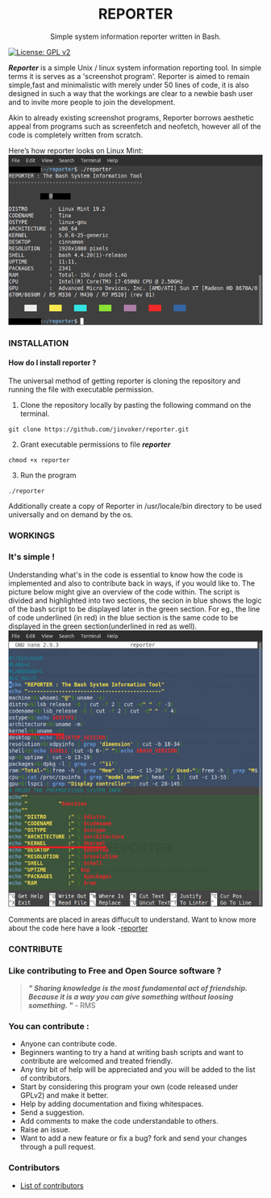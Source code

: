 <h1 align="center">REPORTER</h1>
<p align="center">Simple system information reporter written in Bash.</p>
     

[![License: GPL v2](https://img.shields.io/badge/License-GPL%20v2-blue.svg)](https://github.com/jinvoker/reporter/blob/master/LICENSE)


<b><i>Reporter</i></b> is a simple Unix / linux system information reporting tool. In simple terms it is serves as a 'screenshot program'. Reporter is aimed to remain simple,fast and minimalistic with merely under 50 lines of code, it is also designed in such a way that the workings are clear to a newbie bash user and to invite more people to join the development.   

Akin to already existing screenshot programs, Reporter borrows aesthetic appeal  from programs such as screenfetch and neofetch, however all of the code is completely written from scratch.


Here’s how reporter looks on Linux Mint:
<img src="screenshot.png"></a> 


### INSTALLATION
#### How do I install reporter ?

The universal method of getting reporter is cloning the repository and running the file with executable permission. 

1. Clone the repository locally by pasting the following command on the terminal.
```
git clone https://github.com/jinvoker/reporter.git
```
2. Grant executable permissions to file <b><i>reporter</i></b>
```
chmod +x reporter
```
3. Run the program
```
./reporter
```

Additionally create a copy of Reporter in /usr/locale/bin directory to be used universally and on demand by the os.



### WORKINGS
### It's simple !


Understanding what's in the code is essential to know how the code is implemented and also to contribute back in ways, if you would like to.
The picture below might give an overview of the code within. The script is divided and highlighted into two sections, the secion in blue shows the logic of the bash script to be displayed later in the green section. For eg., the  line of code underlined (in red) in the blue section is the same code to be displayed in the green section(underlined in red as well).
<img src="code.png"></a> 

Comments are placed in areas diffucult to understand. Want to know more about the code here have a look -<a href="https://github.com/jinvoker/reporter/blob/master/reporter">reporter</a>


### CONTRIBUTE
### Like contributing to Free and Open Source software ?
><b><i>" Sharing knowledge is the most fundamental act of friendship. Because it is a way you can give something without loosing something. "</b></i>      - RMS


### You can contribute :

* Anyone can contribute code.
* Beginners wanting to try a hand at writing bash scripts and want to contribute are welcomed and treated friendly.
* Any tiny bit of help will be appreciated and you will be added to the list of contributors.
* Start by considering this program your own (code released under GPLv2) and make it better.
* Help by adding documentation and fixing whitespaces.
* Send a suggestion.
* Add comments to make the code understandable to others. 
* Raise an issue.
* Want to add a new feature or fix a bug? fork and send your changes through a pull request.





### Contributors

* [List of contributors][contribute]

[contribute]: https://github.com/jinvoker/reporter/graphs/contributors
